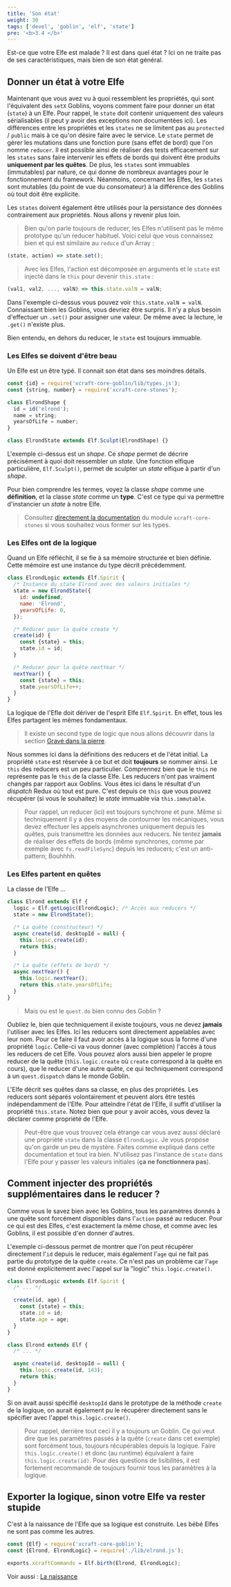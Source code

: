 ```yaml
---
title: 'Son état'
weight: 30
tags: ['devel', 'goblin', 'elf', 'state']
pre: '<b>3.4 </b>'
---
```


Est-ce que votre Elfe est malade ? Il est dans quel état ? Ici on ne traite pas
de ses caractéristiques, mais bien de son état général.

## Donner un état à votre Elfe

Maintenant que vous avez vu à quoi ressemblent les propriétés, qui sont
l'équivalent des `setX` Goblins, voyons comment faire pour donner un état
(`state`) à un Elfe. Pour rappel, le `state` doit contenir uniquement des
valeurs sérialisables (il peut y avoir des exceptions non documentées ici). Les
différences entre les propriétés et les `states` ne se limitent pas au
`protected` / `public` mais à ce qu'on désire faire avec le service. Le `state`
permet de gérer les mutations dans une fonction pure (sans effet de bord) que
l'on nomme `reducer`. Il est possible ainsi de réaliser des tests efficacement
sur les `states` sans faire intervenir les effets de bords qui doivent être
produits **uniquement par les quêtes**. De plus, les `states` sont immuables
(immutables) par nature, ce qui donne de nombreux avantages pour le
fonctionnement du framework. Néanmoins, concernant les Elfes, les `states` sont
mutables (du point de vue du consomateur) à la différence des Goblins où tout
doit être explicite.

Les `states` doivent également être utilisés pour la persistance des données
contrairement aux propriétés. Nous allons y revenir plus loin.

> Bien qu'on parle toujours de reducer, les Elfes n'utilisent pas le même
> prototype qu'un reducer habituel. Voici celui que vous connaissez bien et qui
> est similaire au `reduce` d'un Array :

```js
(state, action) => state.set();
```

> Avec les Elfes, l'action est décomposée en arguments et le `state` est injecté
> dans le `this` pour devenir `this.state` :

```js
(val1, val2, ..., valN) => this.state.valN = valN;
```

Dans l'exemple ci-dessus vous pouvez voir `this.state.valN = valN`. Connaissant
bien les Goblins, vous devriez être surpris. Il n'y a plus besoin d'effectuer un
`.set()` pour assigner une valeur. De même avec la lecture, le `.get()` n'existe
plus.

Bien entendu, en dehors du reducer, le `state` est toujours immuable.

### Les Elfes se doivent d'être beau

Un Elfe est un être typé. Il connait son état dans ses moindres détails.

```js
const {id} = require('xcraft-core-goblin/lib/types.js');
const {string, number} = require('xcraft-core-stones');

class ElrondShape {
  id = id('elrond');
  name = string;
  yearsOfLife = number;
}

class ElrondState extends Elf.Sculpt(ElrondShape) {}
```

L'exemple ci-dessus est un _shape_. Ce _shape_ permet de décrire précisément à
quoi doit ressembler un _state_. Une fonction elfique particulière,
`Elf.Sculpt()`, permet de sculpter un _state_ elfique à partir d'un _shape_.

Pour bien comprendre les termes, voyez la classe _shape_ comme une
**définition**, et la classe _state_ comme un **type**. C'est ce type qui va
permettre d'instancier un _state_ à notre Elfe.

> Consultez [directement la documentation][1] du module `xcraft-core-stones` si
> vous souhaitez vous former sur les types.

### Les Elfes ont de la logique

Quand un Elfe réfléchit, il se fie à sa mémoire structurée et bien définie.
Cette mémoire est une instance du type décrit précédemment.

```js
class ElrondLogic extends Elf.Spirit {
  /* Instance du state Elrond avec des valeurs initiales */
  state = new ElrondState({
    id: undefined,
    name: 'Elrond',
    yearsOfLife: 0,
  });

  /* Reducer pour la quête create */
  create(id) {
    const {state} = this;
    state.id = id;
  }

  /* Reducer pour la quête nextYear */
  nextYear() {
    const {state} = this;
    state.yearsOfLife++;
  }
}
```

La logique de l'Efle doit dériver de l'esprit Elfe `Elf.Spirit`. En effet, tous
les Elfes partagent les mêmes fondamentaux.

> Il existe un second type de logic que nous allons découvrir dans la section
> [Gravé dans la pierre][2].

Nous sommes ici dans la définitions des reducers et de l'état initial. La
propriété `state` est réservée à ce but et doit **toujours** se nommer ainsi. Le
`this` des reducers est un peu particulier. Comprennez bien que le `this` ne
représente pas le `this` de la classe Elfe. Les reducers n'ont pas vraiment
changés par rapport aux Goblins. Vous êtes ici dans le résultat d'un _dispatch_
Redux où tout est pure. C'est depuis ce `this` que vous pouvez récupérer (si
vous le souhaitez) le _state_ immuable via `this.immutable`.

> Pour rappel, un reducer (ici) est toujours synchrone et pure. Même si
> techniquement il y a des moyens de contourner les mécaniques, vous devez
> effectuer les appels asynchrones uniquement depuis les quêtes, puis
> transmettre les données aux reducers. Ne tentez **jamais** de réaliser des
> effets de bords (même synchrones, comme par exemple avec `fs.readFileSync`)
> depuis les reducers; c'est un anti-pattern; Bouhhhh.

### Les Elfes partent en quêtes

La classe de l'Elfe ...

```js
class Elrond extends Elf {
  logic = Elf.getLogic(ElrondLogic); /* Accès aux reducers */
  state = new ElrondState();

  /* La quête (constructeur) */
  async create(id, desktopId = null) {
    this.logic.create(id);
    return this;
  }

  /* La quête (effets de bord) */
  async nextYear() {
    this.logic.nextYear();
    return this.state.yearsOfLife;
  }
}
```

> Mais ou est le `quest.do` bien connu des Goblin ?

Oubliez le, bien que techniquement il existe toujours, vous ne devez **jamais**
l'utiliser avec les Elfes. Ici les reducers sont directement appelables avec
leur nom. Pour ce faire il faut avoir accès à la logique sous la forme d'une
propriété `logic`. Celle-ci va vous donner (avec complétion) l'accès à tous les
reducers de cet Elfe. Vous pouvez alors aussi bien appeler le propre reducer de
la quête (`this.logic.create` où `create` correspond à la quête en cours), que
le reducer d'une autre quête, ce qui techniquement correspond à un
`quest.dispatch` dans le monde Goblin.

L'Elfe décrit ses quêtes dans sa classe, en plus des propriétés. Les reducers
sont séparés volontairement et peuvent alors être testés indépendamment de
l'Elfe. Pour atteindre l'état de l'Elfe, il suffit d'utiliser la propriété
`this.state`. Notez bien que pour y avoir accès, vous devez la déclarer comme
propriété de l'Elfe.

> Peut-être que vous trouvez cela étrange car vous avez aussi déclaré une
> propriété `state` dans la classe `ElrondLogic`. Je vous propose qu'on garde un
> peu de mystère. Faites comme expliqué dans cette documentation et tout ira
> bien. N'utilisez pas l'instance de `state` dans l'Elfe pour y passer les
> valeurs initiales (**ça ne fonctionnera pas**).

## Comment injecter des propriétés supplémentaires dans le reducer ?

Comme vous le savez bien avec les Goblins, tous les paramètres donnés à une
quête sont forcément disponibles dans l'`action` passé au reducer. Pour ce qui
est des Elfes, c'est exactement la même chose, et comme avec les Goblins, il est
possible d'en donner d'autres.

L'exemple ci-dessous permet de montrer que l'on peut récupérer directement
l'`id` depuis le reducer, mais également l'`age` qui ne fait pas partie du
prototype de la quête `create`. Ce n'est pas un problème car l'`age` est donné
explicitement avec l'appel sur la "logic" `this.logic.create()`.

```js
class ElrondLogic extends Elf.Spirit {
  /* ... */

  create(id, age) {
    const {state} = this;
    state.id = id;
    state.age = age;
  }
}

class Elrond extends Elf {
  /* ... */

  async create(id, desktopId = null) {
    this.logic.create(id, 143);
    return this;
  }
}
```

Si on avait aussi spécifié `desktopId` dans le prototype de la méthode `create`
de la logique, on aurait également pu le récupérer directement sans le spécifier
avec l'appel `this.logic.create()`.

> Pour rappel, derrière tout ceci il y a toujours un Goblin. Ce qui veut dire
> que les paramètres passés à la quête (`create` dans cet exemple) sont
> forcément tous, toujours récupérables depuis la logique. Faire
> `this.logic.create()` et donc (au runtime) équivalent à faire
> `this.logic.create(id)`. Pour des questions de lisibilités, il est fortement
> recommandé de toujours fournir tous les paramètres à la logique.

## Exporter la logique, sinon votre Elfe va rester stupide

C'est à la naissance de l'Elfe que sa logique est construite. Les bébé Elfes ne
sont pas comme les autres.

```js
const {Elf} = require('xcraft-core-goblin');
const {Elrond, ElrondLogic} = require('./lib/elrond.js');

exports.xcraftCommands = Elf.birth(Elrond, ElrondLogic);
```

Voir aussi : [La naissance][3]

[1]: https://github.com/Xcraft-Inc/xcraft-core-stones/blob/master/README.md
[2]: /elves/08.grave
[3]: /elves/02.born
